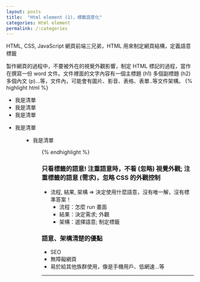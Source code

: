 ```yaml
---
layout: posts
title:  "Html element (1)，標籤語意化"
categories: Html element
permalink: /:categories
---
```

HTML, CSS, JavaScript 網頁前端三兄弟，HTML 用來制定網頁結構，定義語意標籤

製作網頁的過程中，不要被外在的視覺外觀影響，制定 HTML 標記的過程，當作在撰寫一份 word 文件。文件裡面的文字內容有一個主標題 (h1) 多個副標題 (h2) 多個內文 (p)...等，文件內，可能會有圖片、影音、表格、表單..等文件架構。
{% highlight html %}
<!-- 一份無序清單 -->
<!-- 快速產生： ul>li{我是清單}*3 -->
<ul>
  <li>我是清單</li>
  <li>我是清單</li>
  <li>我是清單</li>
</ul>

<!-- 兩份清單項目 -->
<ul>
  <li>我是清單</li>
<ul>

<ul>
  <li>我是清單</li>
<ul>
{% endhighlight %}

### 只看標籤的語意! 注重語意時，不看 (忽略) 視覺外觀; 注重標籤的語意 (需求)，忽略 CSS 的外觀控制
- 流程, 結果, 架構 ⇒  決定使用什麼語意，沒有唯一解，沒有標準答案！
    - 流程：怎麼 run 畫面
    - 結果：決定需求; 外觀
    - 架構：選擇語意; 制定標籤

### 語意、架構清楚的優點
- SEO
- 無障礙網頁
- 易於給其他族群使用，像是手機用戶、低網速…等<br>

***